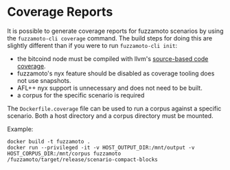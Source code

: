 # Coverage Reports

It is possible to generate coverage reports for fuzzamoto scenarios by using the
`fuzzamoto-cli coverage` command. The build steps for doing this are slightly
different than if you were to run `fuzzamoto-cli init`:
- the bitcoind node must be compiled with llvm's [source-based code coverage](https://clang.llvm.org/docs/SourceBasedCodeCoverage.html).
- fuzzamoto's nyx feature should be disabled as coverage tooling does not use snapshots.
- AFL++ nyx support is unnecessary and does not need to be built.
- a corpus for the specific scenario is required

The `Dockerfile.coverage` file can be used to run a corpus against a specific scenario.
Both a host directory and a corpus directory must be mounted.

Example:

```
docker build -t fuzzamoto .
docker run --privileged -it -v HOST_OUTPUT_DIR:/mnt/output -v HOST_CORPUS_DIR:/mnt/corpus fuzzamoto /fuzzamoto/target/release/scenario-compact-blocks
```
